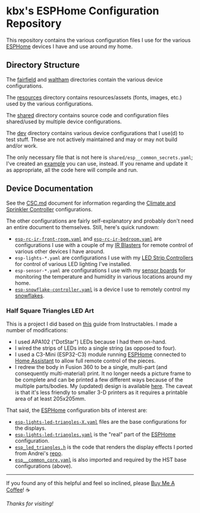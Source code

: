 # kbx's ESPHome Configuration Repository

This repository contains the various configuration files I use for the various [ESPHome](https://esphome.io) devices I
have and use around my home.

## Directory Structure

The [fairfield](fairfield/) and [waltham](waltham/) directories contain the various device configurations.

The [resources](resources/) directory contains resources/assets (fonts, images, etc.) used by the various
configurations.

The [shared](shared/) directory contains source code and configuration files shared/used  by multiple device
configurations.

The [dev](dev/) directory contains various device configurations that I use(d) to test stuff. These are not actively
maintained and may or may not build and/or work.

The only necessary file that is not here is `shared/esp__common_secrets.yaml`; I've created an
[example](shared/esp__common_secrets.example.yaml) you can use, instead. If you rename and update it as appropriate,
all the code here will compile and run.

## Device Documentation

See the [CSC.md](CSC.md) document for information regarding the
[Climate and Sprinkler Controller](https://github.com/kbx81/ClimateSprinklerController) configurations.

The other configurations are fairly self-explanatory and probably don't need an entire document to themselves. Still,
here's quick rundown:
  - [`esp-rc-ir-front-room.yaml`](fairfield/esp-rc-ir-front-room.yaml) and
    [`esp-rc-ir-bedroom.yaml`](fairfield/esp-rc-ir-bedroom.yaml) are configurations I use with a couple of my
    [IR Blasters](https://github.com/kbx81/kbxIRBlaster) for remote control of various other devices I have around.
  - `esp-lights-*.yaml` are configurations I use with my
    [LED Strip Controllers](https://github.com/kbx81/kbxLEDController-16ch) for control of various LED lighting I've
    installed.
  - `esp-sensor-*.yaml` are configurations I use with my 
    [sensor boards](https://github.com/kbx81/TempHumSensWithESP01) for monitoring the temperature and humidity in
    various locations around my home.
  - [`esp-snowflake-controller.yaml`](fairfield/esp-snowflake-controller.yaml) is a device I use to remotely control my 
    [snowflakes](https://luckyresistor.me/projects/snow-flake-decoration/).

### Half Square Triangles LED Art

This is a project I did based on [this](https://www.instructables.com/Half-Square-Triangles-LED-Art/) guide from
Instructables. I made a number of modifications:
  - I used APA102 ("DotStar") LEDs because I had them on-hand.
  - I wired the strips of LEDs into a single string (as opposed to four).
  - I used a C3-Mini (ESP32-C3) module running [ESPHome](https://esphome.io) connected to 
    [Home Assistant](https://www.home-assistant.io) to allow full remote control of the pieces.
  - I redrew the body in Fusion 360 to be a single, multi-part (and consequently multi-material) print. It no longer
    needs a picture frame to be complete and can be printed a few different ways because of the multiple parts/bodies.
    My (updated) design is available [here](https://a360.co/3HVdIhd). The caveat is that it's less friendly to smaller
    3-D printers as it requires a printable area of at least 205x205mm.

That said, the [ESPHome](https://esphome.io) configuration bits of interest are:
  - [`esp-lights-led-triangles-X.yaml`](fairfield/esp-lights-led-triangles-1.yaml) files are the base configurations for
    the displays.
  - [`esp-lights-led-triangles.yaml`](shared/esp-lights-led-triangles.yaml) is the "real" part of the 
    [ESPHome](https://esphome.io) configuration.
  - [`esp_led_triangles.h`](shared/esp_led_triangles.h) is the code that renders the display effects I ported from
     Andrei's [repo](https://github.com/ancalex/Half-Square-Triangles-LED-Art).
  - [`esp__common_core.yaml`](shared/esp__common_core.yaml) is also imported and required by the HST base
     configurations (above).

---

If you found any of this helpful and feel so inclined, please [Buy Me A Coffee](https://bmc.link/kbx81)! ☕️

_Thanks for visiting!_
